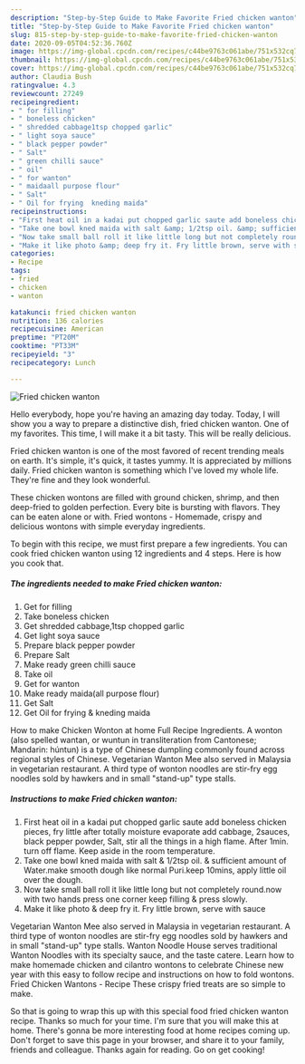 ```yaml
---
description: "Step-by-Step Guide to Make Favorite Fried chicken wanton"
title: "Step-by-Step Guide to Make Favorite Fried chicken wanton"
slug: 815-step-by-step-guide-to-make-favorite-fried-chicken-wanton
date: 2020-09-05T04:52:36.760Z
image: https://img-global.cpcdn.com/recipes/c44be9763c061abe/751x532cq70/fried-chicken-wanton-recipe-main-photo.jpg
thumbnail: https://img-global.cpcdn.com/recipes/c44be9763c061abe/751x532cq70/fried-chicken-wanton-recipe-main-photo.jpg
cover: https://img-global.cpcdn.com/recipes/c44be9763c061abe/751x532cq70/fried-chicken-wanton-recipe-main-photo.jpg
author: Claudia Bush
ratingvalue: 4.3
reviewcount: 27249
recipeingredient:
- " for filling"
- " boneless chicken"
- " shredded cabbage1tsp chopped garlic"
- " light soya sauce"
- " black pepper powder"
- " Salt"
- " green chilli sauce"
- " oil"
- " for wanton"
- " maidaall purpose flour"
- " Salt"
- " Oil for frying  kneding maida"
recipeinstructions:
- "First heat oil in a kadai put chopped garlic saute add boneless chicken pieces, fry little after totally moisture evaporate add cabbage, 2sauces, black pepper powder, Salt, stir all the things in a high flame. After 1min. turn off flame. Keep aside in the room temperature."
- "Take one bowl kned maida with salt &amp; 1/2tsp oil. &amp; sufficient amount of Water.make smooth dough like normal Puri.keep 10mins, apply little oil over the dough."
- "Now take small ball roll it like little long but not completely round.now with two hands press one corner keep filling &amp; press slowly."
- "Make it like photo &amp; deep fry it. Fry little brown, serve with sauce"
categories:
- Recipe
tags:
- fried
- chicken
- wanton

katakunci: fried chicken wanton 
nutrition: 136 calories
recipecuisine: American
preptime: "PT20M"
cooktime: "PT33M"
recipeyield: "3"
recipecategory: Lunch

---
```



![Fried chicken wanton](https://img-global.cpcdn.com/recipes/c44be9763c061abe/751x532cq70/fried-chicken-wanton-recipe-main-photo.jpg)

Hello everybody, hope you're having an amazing day today. Today, I will show you a way to prepare a distinctive dish, fried chicken wanton. One of my favorites. This time, I will make it a bit tasty. This will be really delicious.

Fried chicken wanton is one of the most favored of recent trending meals on earth. It's simple, it's quick, it tastes yummy. It is appreciated by millions daily. Fried chicken wanton is something which I've loved my whole life. They're fine and they look wonderful.

These chicken wontons are filled with ground chicken, shrimp, and then deep-fried to golden perfection. Every bite is bursting with flavors. They can be eaten alone or with. Fried wontons - Homemade, crispy and delicious wontons with simple everyday ingredients.


To begin with this recipe, we must first prepare a few ingredients. You can cook fried chicken wanton using 12 ingredients and 4 steps. Here is how you cook that.

<!--inarticleads1-->

##### The ingredients needed to make Fried chicken wanton:

1. Get  for filling
1. Take  boneless chicken
1. Get  shredded cabbage,1tsp chopped garlic
1. Get  light soya sauce
1. Prepare  black pepper powder
1. Prepare  Salt
1. Make ready  green chilli sauce
1. Take  oil
1. Get  for wanton
1. Make ready  maida(all purpose flour)
1. Get  Salt
1. Get  Oil for frying &amp; kneding maida


How to make Chicken Wonton at home Full Recipe Ingredients. A wonton (also spelled wantan, or wuntun in transliteration from Cantonese; Mandarin: húntun) is a type of Chinese dumpling commonly found across regional styles of Chinese. Vegetarian Wanton Mee also served in Malaysia in vegetarian restaurant. A third type of wonton noodles are stir-fry egg noodles sold by hawkers and in small &#34;stand-up&#34; type stalls. 

<!--inarticleads2-->

##### Instructions to make Fried chicken wanton:

1. First heat oil in a kadai put chopped garlic saute add boneless chicken pieces, fry little after totally moisture evaporate add cabbage, 2sauces, black pepper powder, Salt, stir all the things in a high flame. After 1min. turn off flame. Keep aside in the room temperature.
1. Take one bowl kned maida with salt &amp; 1/2tsp oil. &amp; sufficient amount of Water.make smooth dough like normal Puri.keep 10mins, apply little oil over the dough.
1. Now take small ball roll it like little long but not completely round.now with two hands press one corner keep filling &amp; press slowly.
1. Make it like photo &amp; deep fry it. Fry little brown, serve with sauce


Vegetarian Wanton Mee also served in Malaysia in vegetarian restaurant. A third type of wonton noodles are stir-fry egg noodles sold by hawkers and in small &#34;stand-up&#34; type stalls. Wanton Noodle House serves traditional Wanton Noodles with its specialty sauce, and the taste catere. Learn how to make homemade chicken and cilantro wontons to celebrate Chinese new year with this easy to follow recipe and instructions on how to fold wontons. Fried Chicken Wantons - Recipe These crispy fried treats are so simple to make. 

So that is going to wrap this up with this special food fried chicken wanton recipe. Thanks so much for your time. I'm sure that you will make this at home. There's gonna be more interesting food at home recipes coming up. Don't forget to save this page in your browser, and share it to your family, friends and colleague. Thanks again for reading. Go on get cooking!

